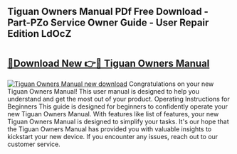 ## Tiguan Owners Manual PDf Free Download - Part-PZo Service Owner Guide - User Repair Edition LdOcZ

# <h2><a href="http://cf1070.oget.top/?id=Tiguan+Owners+Manual">🔗Download New 👉🔴 Tiguan Owners Manual</a></h2>

[![Tiguan Owners Manual new download](https://i.imgur.com/5g1atiW.png)](http://cf1070.oget.top/?id=Tiguan+Owners+Manual)
Congratulations on your new Tiguan Owners Manual! This user manual is designed to help you understand and get the most out of your product. Operating Instructions for Beginners This guide is designed for beginners to confidently operate your new Tiguan Owners Manual. With features like list of features, your new Tiguan Owners Manual is designed to simplify your tasks. It's our hope that the Tiguan Owners Manual has provided you with valuable insights to kickstart your new device. If you encounter any issues, reach out to our customer service.

